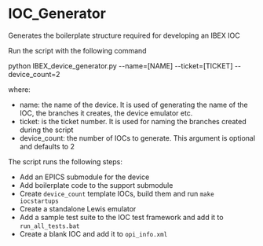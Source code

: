 # IOC_Generator
Generates the boilerplate structure required for developing an IBEX IOC

Run the script with the following command

python IBEX_device_generator.py --name=[NAME] --ticket=[TICKET] --device_count=2

where:

- name: the name of the device. It is used of generating the name of the IOC, the branches it creates, the device emulator etc.
- ticket: is the ticket number. It is used for naming the branches created during the script
- device_count: the number of IOCs to generate. This argument is optional and defaults to 2

The script runs the following steps:

- Add an EPICS submodule for the device
- Add boilerplate code to the support submodule
- Create `device_count` template IOCs, build them and run `make iocstartups`
- Create a standalone Lewis emulator
- Add a sample test suite to the IOC test framework and add it to `run_all_tests.bat`
- Create a blank IOC and add it to `opi_info.xml`
